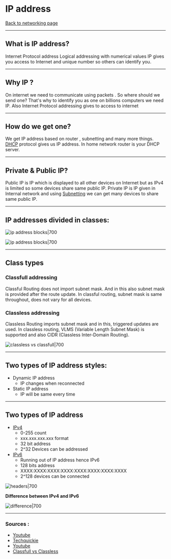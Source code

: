 # IP address
[Back to networking page](index.md)
- --
## What is IP address?
Internet Protocol address
Logical addressing with numerical values
IP gives you access to Internet and unique number so others can identify you.
- --
## Why IP ?
On internet we need to communicate using packets . So where should we send one? That's why to identify you as one on billions computers we need IP. Also Internet Protocol addressing gives to access to internet
- --
## How do we get one?
We get IP address based on router , subnetting and many more things.
[DHCP](DHCP.md) protocol gives us IP address.
In home network router is your DHCP server.
- --
## Private & Public IP?
Public IP is IP which is displayed to all other devices on Internet but as IPv4 is limited so some devices share same public IP.
Private IP is IP given in Internal network and using [Subnetting](Subnetting.md) we can get many devices to share same public IP.
- -- 
## IP addresses divided in classes: 
 ![ip address blocks|700](https://4.bp.blogspot.com/--yi2nvFpat4/U-3d8GB9KvI/AAAAAAAANoo/EjfJIHi8jM4/s1600/Classes%2Bof%2BIP.png)
 
  ![ip address blocks|700](https://embeddedgeeks.com/wp-content/uploads/2020/06/ip_Class-1.png)
- --
## Class types
### Classfull addressing
Classful Routing does not import subnet mask. And in this also subnet mask is provided after the route update. In classful routing, subnet mask is same throughout, does not vary for all devices.

### Classless addressing
Classless Routing imports subnet mask and in this, triggered updates are used. In classless routing, VLMS (Variable Length Subnet Mask) is supported and also CIDR (Classless Inter-Domain Routing).

![classless vs classfull|700](https://i1.wp.com/ipwithease.com/wp-content/uploads/2018/01/119-classful-vs-classless-routing-01.png?resize=686%2C568)
- --
## Two types of IP address styles:
 - Dynamic IP address
	 - IP changes when reconnected
 - Static IP address
	 - IP will be same every time

- --
 ## Two types of IP address
 - [IPv4](IPv4.md)
	 - 0-255 count
	 - xxx.xxx.xxx.xxx format
	 - 32 bit address
	 - 2^32 Devices can be addressed
- [IPv6](IPv6.md)
	- Running out of IP address hence IPv6
	- 128 bits address
	- XXXX:XXXX:XXXX:XXXX:XXXX:XXXX:XXXX:XXXX
	- 2^128 devices can be connected

![headers|700](https://www.researchgate.net/profile/Muzhir-Al-Ani/publication/269810379/figure/fig1/AS:295073662160901@1447362451826/Comparison-of-IPv4-and-IPv6-headers-structures-15.png)

**Difference between IPv4 and IPv6**

![difference|700](https://4.bp.blogspot.com/-pBo1LxiPYoE/WNOgKMJmBII/AAAAAAAAAeY/D_kfnwJQYIAc74IFyxcjgQJ489ZsFtf-gCLcB/s1600/p4.png)
- --
### Sources :
- [Youtube](https://www.youtube.com/watch?v=8npT9AALbrI&list=WL&index=97&ab_channel=TechTerms)
- [Techquickie](https://www.youtube.com/watch?v=aor29pGhlFE&ab_channel=Techquickie)
- [Youtube](https://youtu.be/HKM7qwP5Uj0)
- [Classfull vs Classless](https://www.geeksforgeeks.org/difference-between-classful-routing-and-classless-routing/)